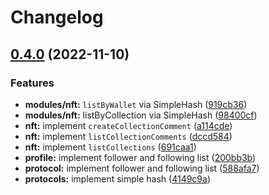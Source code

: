 # Changelog

## [0.4.0](https://github.com/solfren-team/solfren-web-sdk/compare/v0.3.3...v0.4.0) (2022-11-10)


### Features

* **modules/nft:** `listByWallet` via SimpleHash ([919cb36](https://github.com/solfren-team/solfren-web-sdk/commit/919cb367d6c01880ff0fb6b69e61b24ed65ab63b))
* **modules/nft:** listByCollection via SimpleHash ([98400cf](https://github.com/solfren-team/solfren-web-sdk/commit/98400cfcb408539c519f82f7762822439050018c))
* **nft:** implement `createCollectionComment` ([a114cde](https://github.com/solfren-team/solfren-web-sdk/commit/a114cdeb3dce7e2578678b723eecdd0ea79519d7))
* **nft:** implement `listCollectionComments` ([dccd584](https://github.com/solfren-team/solfren-web-sdk/commit/dccd584b86d5171464e6fddc242ab3ec4453ea48))
* **nft:** implement `listCollections` ([691caa1](https://github.com/solfren-team/solfren-web-sdk/commit/691caa1dfdb6c3fc9630530a3049acd3bb0ac401))
* **profile:** implement follower and following list ([200bb3b](https://github.com/solfren-team/solfren-web-sdk/commit/200bb3bd317d966725b68de6ee29dc88b68dfd46))
* **protocol:** implement follower and following list ([588afa7](https://github.com/solfren-team/solfren-web-sdk/commit/588afa7e05f7e1761a454315d0acaa8c2c221605))
* **protocols:** implement simple hash ([4149c9a](https://github.com/solfren-team/solfren-web-sdk/commit/4149c9ade90169d2a86649009fe13df96d3b3a45))
